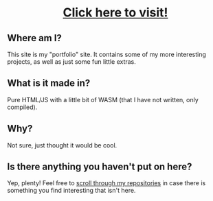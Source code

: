 <div align="center">
  <h1><a href="https://spikehd.github.io">Click here to visit!</a></h1>
</div>

## Where am I?

This site is my "portfolio" site. It contains some of my more interesting projects, as well as just some fun little extras.

## What is it made in?

Pure HTML/JS with a little bit of WASM (that I have not written, only compiled).

## Why?

Not sure, just thought it would be cool.

## Is there anything you haven't put on here?

Yep, plenty! Feel free to <a href="https://github.com/SpikeHD?tab=repositories">scroll through my repositories</a> in case there is something you find interesting that isn't here.
